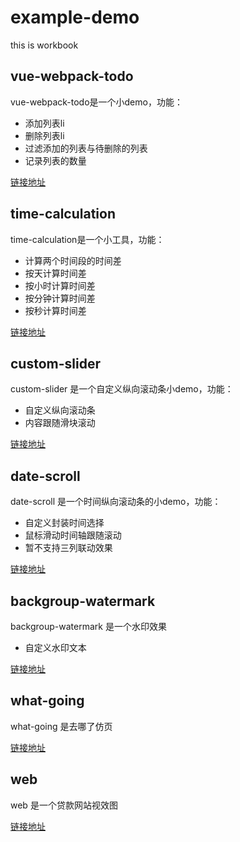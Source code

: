 # example-demo

this is workbook

## vue-webpack-todo

vue-webpack-todo是一个小demo，功能：

- 添加列表li
- 删除列表li
- 过滤添加的列表与待删除的列表
- 记录列表的数量

[链接地址](https://lidengkedev.github.io/example-demo/vue-webpack-todo/dist/)

## time-calculation

time-calculation是一个小工具，功能：

- 计算两个时间段的时间差
- 按天计算时间差
- 按小时计算时间差
- 按分钟计算时间差
- 按秒计算时间差

[链接地址](https://lidengkedev.github.io/example-demo/time-calculation/)

## custom-slider

custom-slider 是一个自定义纵向滚动条小demo，功能：

- 自定义纵向滚动条
- 内容跟随滑块滚动

[链接地址](https://lidengkedev.github.io/example-demo/custom-slider/)

## date-scroll

date-scroll 是一个时间纵向滚动条的小demo，功能：

- 自定义封装时间选择
- 鼠标滑动时间轴跟随滚动
- 暂不支持三列联动效果

[链接地址](https://lidengkedev.github.io/example-demo/date-scroll/)

## backgroup-watermark
backgroup-watermark 是一个水印效果

- 自定义水印文本

[链接地址](https://lidengkedev.github.io/example-demo/backgroup-watermark/watermark.html)

## what-going

what-going 是去哪了仿页

[链接地址](https://lidengkedev.github.io/example-demo/what-going/index.html)

## web

web 是一个贷款网站视效图

[链接地址](https://lidengkedev.github.io/example-demo/web/page/index.html)
